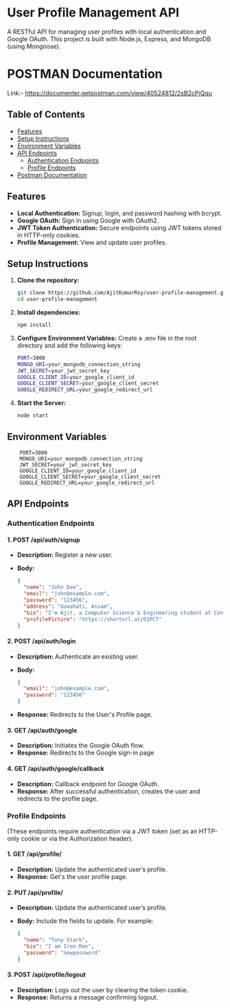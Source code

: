 # User Profile Management API

A RESTful API for managing user profiles with local authentication and Google OAuth. This project is built with Node.js, Express, and MongoDB (using Mongoose).

# POSTMAN Documentation 
Link:-  https://documenter.getpostman.com/view/40524812/2sB2cPiQqu
## Table of Contents

- [Features](#features)
- [Setup Instructions](#setup-instructions)
- [Environment Variables](#environment-variables)
- [API Endpoints](#api-endpoints)
  - [Authentication Endpoints](#authentication-endpoints)
  - [Profile Endpoints](#profile-endpoints)
- [Postman Documentation](#postman-documentation)

## Features

- **Local Authentication:** Signup, login, and password hashing with bcrypt.
- **Google OAuth:** Sign in using Google with OAuth2.
- **JWT Token Authentication:** Secure endpoints using JWT tokens stored in HTTP-only cookies.
- **Profile Management:** View and update user profiles.

## Setup Instructions

1. **Clone the repository:**
   ```bash
   git clone https://github.com/AjitKumarRoy/user-profile-management.git
   cd user-profile-management
2. **Install dependencies:**
    ```bash
    npm install
3. **Configure Environment Variables:** Create a .env file in the root directory and add the following keys:
    ```bash
    PORT=3000
    MONGO_URI=your_mongodb_connection_string
    JWT_SECRET=your_jwt_secret_key
    GOOGLE_CLIENT_ID=your_google_client_id
    GOOGLE_CLIENT_SECRET=your_google_client_secret
    GOOGLE_REDIRECT_URL=your_google_redirect_url

4. **Start the Server:**
    ```bash
    node start 

## Environment Variables
        PORT=3000
        MONGO_URI=your_mongodb_connection_string
        JWT_SECRET=your_jwt_secret_key
        GOOGLE_CLIENT_ID=your_google_client_id
        GOOGLE_CLIENT_SECRET=your_google_client_secret
        GOOGLE_REDIRECT_URL=your_google_redirect_url

## API Endpoints
### Authentication Endpoints
#### 1. POST /api/auth/signup

- **Description:** Register a new user.
- **Body:**

  ```json
  {
    "name": "John Doe",
    "email": "john@example.com",
    "password": "123456",
    "address": "Guwahati, Assam",
    "bio": "I'm Ajit, a Computer Science & Engineering student at Central Institute of Technology Kokrajhar and a passionate full-stack developer.",
    "profilePicture": "https://shorturl.at/O1PCT"
  }
#### 2. POST  /api/auth/login

- **Description:** Authenticate an existing user.
- **Body:**

  ```json
  {
    "email": "john@example.com",
    "password": "123456"
  }
- **Response:**  Redirects to the User's Profile page.

#### 3. GET /api/auth/google

- **Description:**  Initiates the Google OAuth flow.
- **Response:**  Redirects to the Google sign-in page

#### 4. GET /api/auth/google/callback

- **Description:**  Callback endpoint for Google OAuth.
- **Response:**  After successful authentication, creates the user and redirects to the profile page.

### Profile Endpoints
(These endpoints require authentication via a JWT token (set as an HTTP-only cookie or via the Authorization header).
#### 1. GET /api/profile/

- **Description:** Update the authenticated user’s profile.
- **Response:**  Get's the user profile page.

#### 2. PUT  /api/profile/

- **Description:** Update the authenticated user’s profile.
- **Body:**  Include the fields to update. For example:

  ```json
  {
    "name": "Tony Stark",
    "bio": "I am Iron Man",
    "password": "newpassword"
  }
#### 3. POST /api/profile/logout

- **Description:**  Logs out the user by clearing the token cookie.
- **Response:**  Returns a message confirming logout.






